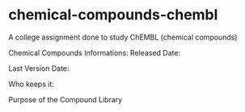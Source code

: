 # chemical-compounds-chembl
A college assignment done to study ChEMBL (chemical compounds)



Chemical Compounds Informations:
Released Date:

Last Version Date:

Who keeps it:

Purpose of the Compound Library
